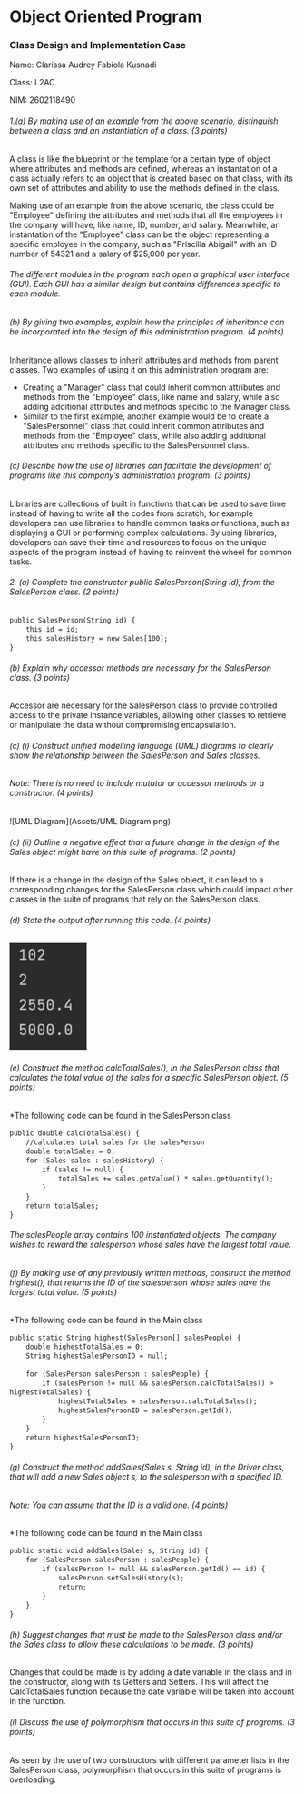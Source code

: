 # Object Oriented Program

### Class Design and Implementation Case

Name: Clarissa Audrey Fabiola Kusnadi

Class: L2AC

NIM: 2602118490

###### 1.(a) By making use of an example from the above scenario, distinguish between a class and an instantiation of a class. (3 points)

A class is like the blueprint or the template for a certain type of object where attributes and methods are defined, whereas an instantation of a class actually refers to an object that is created based on that class, with its own set of attributes and ability to use the methods defined in the class.

Making use of an example from the above scenario, the class could be "Employee" defining the attributes and methods that all the employees in the company will have, like name, ID, number, and salary. Meanwhile, an instantation of the "Employee" class can be the object representing a specific employee in the company, such as "Priscilla Abigail" with an ID number of 54321 and a salary of $25,000 per year.



###### The different modules in the program each open a graphical user interface (GUI). Each GUI has a similar design but contains differences specific to each module.

###### (b) By giving two examples, explain how the principles of inheritance can be incorporated into the design of this administration program. (4 points)

Inheritance allows classes to inherit attributes and methods from parent classes. Two examples of using it on this administration program are:

- Creating a "Manager" class that could inherit common attributes and methods from the "Employee" class, like name and salary, while also adding additional attributes and methods specific to the Manager class.
- Similar to the first example, another example would be to create a "SalesPersonnel" class that could inherit common attributes and methods from the "Employee" class, while also adding additional attributes and methods specific to the SalesPersonnel class.



###### (c) Describe how the use of libraries can facilitate the development of programs like this company’s administration program. (3 points)

Libraries are collections of built in functions that can be used to save time instead of having to write all the codes from scratch, for example developers can use libraries to handle common tasks or functions, such as displaying a GUI or performing complex calculations. By using libraries, developers can save their time and resources to focus on the unique aspects of the program instead of having to reinvent the wheel for common tasks. 



###### 2. (a) Complete the constructor public SalesPerson(String id), from the SalesPerson class. (2 points)

```
public SalesPerson(String id) {
    this.id = id;
    this.salesHistory = new Sales[100];
}
```



###### (b) Explain why accessor methods are necessary for the SalesPerson class. (3 points)

Accessor are necessary for the SalesPerson class to provide controlled access to the private instance variables, allowing other classes to retrieve or manipulate the data without compromising encapsulation.



###### (c) (i) Construct unified modelling language (UML) diagrams to clearly show the relationship between the SalesPerson and Sales classes.

###### Note: There is no need to include mutator or accessor methods or a constructor. (4 points)

![UML Diagram](Assets/UML Diagram.png)



###### (c) (ii) Outline a negative effect that a future change in the design of the Sales object might have on this suite of programs. (2 points)

If there is a change in the design of the Sales object, it can lead to a corresponding changes for the SalesPerson class which could impact other classes in the suite of programs that rely on the SalesPerson class.  



###### (d) State the output after running this code. (4 points)

![Output](Assets/Output.png)



###### (e) Construct the method calcTotalSales(), in the SalesPerson class that calculates the total value of the sales for a specific SalesPerson object. (5 points)

*The following code can be found in the SalesPerson class

```
public double calcTotalSales() {
    //calculates total sales for the salesPerson
    double totalSales = 0;
    for (Sales sales : salesHistory) {
        if (sales != null) {
            totalSales += sales.getValue() * sales.getQuantity();
        }
    }
    return totalSales;
}
```



###### The salesPeople array contains 100 instantiated objects. The company wishes to reward the salesperson whose sales have the largest total value.

###### (f) By making use of any previously written methods, construct the method highest(), that returns the ID of the salesperson whose sales have the largest total value. (5 points)

*The following code can be found in the Main class

```
public static String highest(SalesPerson[] salesPeople) {
    double highestTotalSales = 0;
    String highestSalesPersonID = null;

    for (SalesPerson salesPerson : salesPeople) {
        if (salesPerson != null && salesPerson.calcTotalSales() > highestTotalSales) {
            highestTotalSales = salesPerson.calcTotalSales();
            highestSalesPersonID = salesPerson.getId();
        }
    }
    return highestSalesPersonID;
}
```



###### (g) Construct the method addSales(Sales s, String id), in the Driver class, that will add a new Sales object s, to the salesperson with a specified ID.

###### Note: You can assume that the ID is a valid one. (4 points)

*The following code can be found in the Main class

```
public static void addSales(Sales s, String id) {
    for (SalesPerson salesPerson : salesPeople) {
        if (salesPerson != null && salesPerson.getId() == id) {
            salesPerson.setSalesHistory(s);
            return;
        }
    }
}
```



###### (h) Suggest changes that must be made to the SalesPerson class and/or the Sales class to allow these calculations to be made. (3 points)

Changes that could be made is by adding a date variable in the class and in the constructor, along with its Getters and Setters. This will affect the CalcTotalSales function because the date variable will be taken into account in the function. 



###### (i) Discuss the use of polymorphism that occurs in this suite of programs. (3 points)

As seen by the use of two constructors with different parameter lists in the SalesPerson class, polymorphism that occurs in this suite of programs is overloading. 



